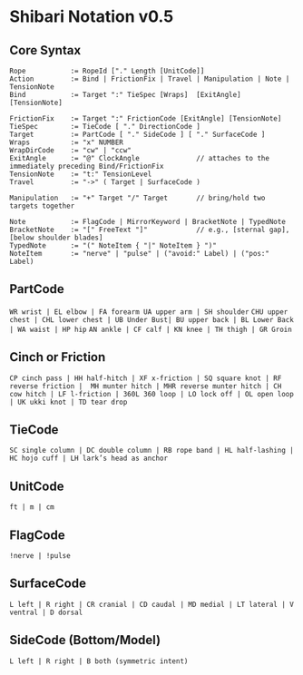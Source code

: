 # Shibari Notation v0.5

## Core Syntax
```
Rope           := RopeId ["." Length [UnitCode]]
Action         := Bind | FrictionFix | Travel | Manipulation | Note | TensionNote
Bind           := Target ":" TieSpec [Wraps]  [ExitAngle] [TensionNote]

FrictionFix    := Target ":" FrictionCode [ExitAngle] [TensionNote]
TieSpec        := TieCode [ "." DirectionCode ]          
Target         := PartCode [ "." SideCode ] [ "." SurfaceCode ] 
Wraps          := "x" NUMBER
WrapDirCode    := "cw" | "ccw"
ExitAngle      := "@" ClockAngle              // attaches to the immediately preceding Bind/FrictionFix
TensionNote    := "t:" TensionLevel
Travel         := "->" ( Target | SurfaceCode )

Manipulation   := "+" Target "/" Target       // bring/hold two targets together

Note           := FlagCode | MirrorKeyword | BracketNote | TypedNote
BracketNote    := "[" FreeText "]"            // e.g., [sternal gap], [below shoulder blades]
TypedNote      := "(" NoteItem { "|" NoteItem } ")"
NoteItem       := "nerve" | "pulse" | ("avoid:" Label) | ("pos:" Label)
```

## PartCode
`WR wrist | EL elbow | FA forearm UA upper arm | SH shoulder` 
`CHU upper chest | CHL lower chest | UB Under Bust| BU upper back | BL Lower Back | WA waist | HP hip`
`AN ankle | CF calf | KN knee | TH thigh | GR Groin`

## Cinch or Friction

`CP cinch pass | HH half-hitch | XF x-friction | SQ square knot | RF reverse friction |  MH munter hitch | MHR reverse munter hitch | CH cow hitch | LF l-friction | 360L 360 loop | LO lock off | OL open loop | UK ukki knot | TD tear drop`

## TieCode 

`SC single column | DC double column | RB rope band | HL half-lashing | HC hojo cuff | LH lark’s head as anchor `

## UnitCode

`ft | m | cm`

## FlagCode 

`!nerve | !pulse `

## SurfaceCode

`L left | R right | CR cranial | CD caudal | MD medial | LT lateral | V ventral | D dorsal`

## SideCode (Bottom/Model)

`L left | R right | B both (symmetric intent)`



